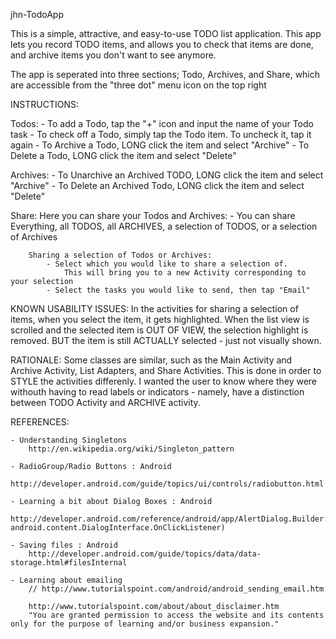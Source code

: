 jhn-TodoApp

This is a simple, attractive, and easy-to-use TODO list application. This app lets you record TODO items, and allows you to check that items are done, and archive items you don't want to see anymore. 

The app is seperated into three sections; Todo, Archives, and Share, which are accessible from the "three dot" menu icon on the top right


INSTRUCTIONS:

Todos:
	- To add a Todo, tap the "+" icon and input the name of your Todo task
	- To check off a Todo, simply tap the Todo item. To uncheck it, tap it again
	- To Archive a Todo, LONG click the item and select "Archive"
	- To Delete a Todo, LONG click the item and select "Delete"

Archives:
	- To Unarchive an Archived TODO, LONG click the item and select "Archive"
	- To Delete an Archived Todo, LONG click the item and select "Delete"

Share:
	Here you can share your Todos and Archives:
		- You can share Everything, all TODOS, all ARCHIVES, a selection of TODOS, or a selection of Archives

		Sharing a selection of Todos or Archives:
			- Select which you would like to share a selection of. 
				This will bring you to a new Activity corresponding to your selection
			- Select the tasks you would like to send, then tap "Email"


KNOWN USABILITY ISSUES:
	In the activities for sharing a selection of items, when you select the item, it gets highlighted. When the list view is scrolled and the selected item is OUT OF VIEW, the selection highlight is removed. BUT the item is still ACTUALLY selected - just not visually shown.


RATIONALE:
	Some classes are similar, such as the Main Activity and Archive Activity, List Adapters, and Share Activities. This is done in order to STYLE the activities differenly. I wanted the user to know where they were withouth having to read labels or indicators - namely, have a distinction between TODO Activity and ARCHIVE activity.


REFERENCES:

	- Understanding Singletons
		http://en.wikipedia.org/wiki/Singleton_pattern
	
	- RadioGroup/Radio Buttons : Android 
		http://developer.android.com/guide/topics/ui/controls/radiobutton.html

	- Learning a bit about Dialog Boxes : Android
		http://developer.android.com/reference/android/app/AlertDialog.Builder.html#setSingleChoiceItems(java.lang.CharSequence[],int, android.content.DialogInterface.OnClickListener)

	- Saving files : Android
		http://developer.android.com/guide/topics/data/data-storage.html#filesInternal
		
	- Learning about emailing
		// http://www.tutorialspoint.com/android/android_sending_email.htm

		http://www.tutorialspoint.com/about/about_disclaimer.htm
		"You are granted permission to access the website and its contents only for the purpose of learning and/or business expansion."

	
